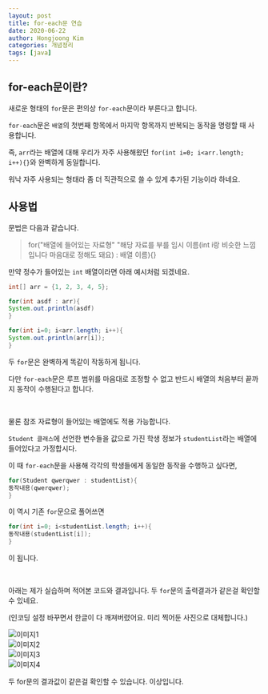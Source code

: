 ```yaml
---
layout: post
title: for-each문 연습
date: 2020-06-22
author: Hongjoong Kim
categories: 개념정리
tags: [java]
---
```


## for-each문이란?

새로운 형태의 `for`문은 편의상 `for-each`문이라 부른다고 합니다.

`for-each`문은 `배열`의 첫번째 항목에서 마지막 항목까지 반복되는 동작을 명령할 때 사용합니다.

즉, `arr`라는 배열에 대해 우리가 자주 사용해왔던 `for(int i=0; i<arr.length; i++){}`와 완벽하게 동일합니다.

워낙 자주 사용되는 형태라 좀 더 직관적으로 쓸 수 있게 추가된 기능이라 하네요.

## 사용법

문법은 다음과 같습니다.


> for("배열에 들어있는 자료형" "해당 자료를 부를 임시 이름(int i랑 비슷한 느낌입니다 마음대로 정해도 돼요) : 배열 이름){}


만약 정수가 들어있는 `int` 배열이라면 아래 예시처럼 되겠네요.

```java
int[] arr = {1, 2, 3, 4, 5};

for(int asdf : arr){
System.out.println(asdf)
}

for(int i=0; i<arr.length; i++){
System.out.println(arr[i]);
}
```

두 `for`문은 완벽하게 똑같이 작동하게 됩니다.

다만 `for-each`문은 루프 범위를 마음대로 조정할 수 없고 반드시 배열의 처음부터 끝까지 동작이 수행된다고 합니다.

​

물론 참조 자료형이 들어있는 배열에도 적용 가능합니다.

`Student 클래스`에 선언한 변수들을 값으로 가진 학생 정보가 `studentList`라는 배열에 들어있다고 가정합시다.

이 때 `for-each`문을 사용해 각각의 학생들에게 동일한 동작을 수행하고 싶다면,

```java
for(Student qwerqwer : studentList){
동작내용(qwerqwer);
}
```

이 역시 기존 `for`문으로 풀어쓰면

```java
for(int i=0; i<studentList.length; i++){
동작내용(studentList[i]);
}
```

이 됩니다.

​

아래는 제가 실습하며 적어본 코드와 결과입니다. 두 `for`문의 출력결과가 같은걸 확인할 수 있네요.

(인코딩 설정 바꾸면서 한글이 다 깨져버렸어요. 미리 찍어둔 사진으로 대체합니다.)

![이미지1](https://hkim25.github.io/assets/images/post/2020-06-22-for-each/1.png)
<br>
![이미지2](https://hkim25.github.io/assets/images/post/2020-06-22-for-each/2.png)
<br>
![이미지3](https://hkim25.github.io/assets/images/post/2020-06-22-for-each/3.png)
<br>
![이미지4](https://hkim25.github.io/assets/images/post/2020-06-22-for-each/4.png)
<br>

​두 for문의 결과값이 같은걸 확인할 수 있습니다. 이상입니다.
